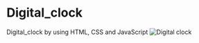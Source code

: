 # Digital_clock
Digital_clock by using HTML, CSS and JavaScript
![Digital clock](https://user-images.githubusercontent.com/118556086/209717521-c9fdbace-9328-44fb-b3cc-ed68363164b3.png)
